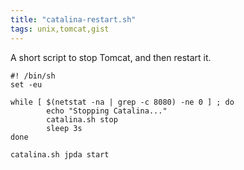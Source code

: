 ```yaml
---
title: "catalina-restart.sh"
tags: unix,tomcat,gist
---
```

<p>A short script to stop Tomcat, and then restart it.</p>

	
	#! /bin/sh
	set -eu
	
	while [ $(netstat -na | grep -c 8080) -ne 0 ] ; do
	        echo "Stopping Catalina..."
	        catalina.sh stop
	        sleep 3s
	done
	
	catalina.sh jpda start
